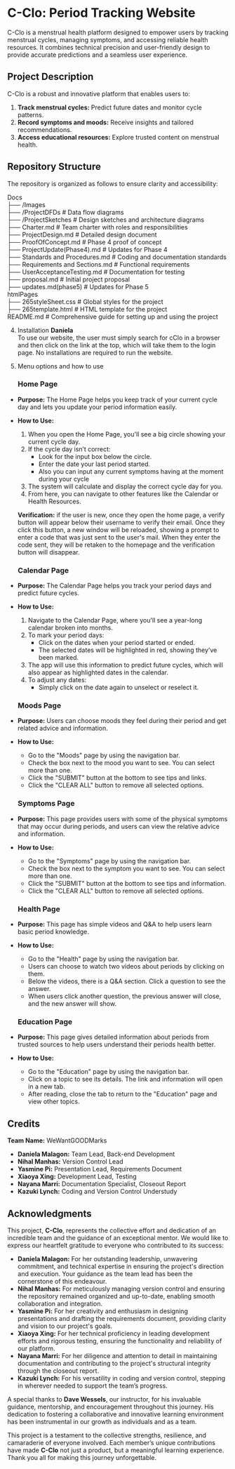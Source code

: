 # **C-Clo: Period Tracking Website**

C-Clo is a menstrual health platform designed to empower users by tracking menstrual cycles, managing symptoms, and accessing reliable health resources. It combines technical precision and user-friendly design to provide accurate predictions and a seamless user experience.

## **Project Description**

C-Clo is a robust and innovative platform that enables users to:

1. **Track menstrual cycles:** Predict future dates and monitor cycle patterns.  
2. **Record symptoms and moods:** Receive insights and tailored recommendations.  
3. **Access educational resources:** Explore trusted content on menstrual health.

## **Repository Structure**

The repository is organized as follows to ensure clarity and accessibility:

Docs  
  ├── /Images  
       ├── /ProjectDFDs          \# Data flow diagrams  
       ├── /ProjectSketches      \# Design sketches and architecture diagrams  
  ├── Charter.md             \# Team charter with roles and responsibilities  
  ├── ProjectDesign.md       \# Detailed design document  
  ├── ProofOfConcept.md         \# Phase 4 proof of concept  
  ├── ProjectUpdate(Phase4).md   \# Updates for Phase 4  
  ├── Standards and Procedures.md    \# Coding and documentation standards  
  ├── Requirements and Sections.md      \# Functional requirements  
  ├── UserAcceptanceTesting.md      \# Documentation for testing  
  ├── proposal.md                  \# Initial project proposal  
  ├── updates.md(phase5)          \# Updates for Phase 5  
htmlPages  
  ├── 265styleSheet.css      \# Global styles for the project  
  ├── 265template.html       \# HTML template for the project  
README.md                   \# Comprehensive guide for setting up and using the project

4. Installation **Daniela**  
   To use our website, the user must simply search for cClo in a browser and then click on the link at the top, which will take them to the login page. No installations are required to run the website.   
5. Menu options and how to use  
   

   ### **Home Page**

* **Purpose:** The Home Page helps you keep track of your current cycle day and lets you update your period information easily.  
* **How to Use:**  
  1. When you open the Home Page, you'll see a big circle showing your current cycle day.  
  2. If the cycle day isn’t correct:  
     * Look for the input box below the circle.  
     * Enter the date your last period started.  
     * Also you can input any current symptoms having at the moment during your cycle  
  3. The system will calculate and display the correct cycle day for you.  
  4. From here, you can navigate to other features like the Calendar or Health Resources.

  **Verification:** if the user is new, once they open the home page, a verify button will appear below their username to verify their email. Once they click this button, a new window will be reloaded, showing a prompt to enter a code that was just sent to the user's mail. When they enter the code sent, they will be retaken to the homepage and the verification button will disappear. 

  ### **Calendar Page**

* **Purpose:** The Calendar Page helps you track your period days and predict future cycles.  
* **How to Use:**  
  1. Navigate to the Calendar Page, where you'll see a year-long calendar broken into months.  
  2. To mark your period days:  
     * Click on the dates when your period started or ended.  
     * The selected dates will be highlighted in red, showing they’ve been marked.  
  3. The app will use this information to predict future cycles, which will also appear as highlighted dates in the calendar.  
  4. To adjust any dates:  
     * Simply click on the date again to unselect or reselect it.

  ### **Moods Page**

* **Purpose:** Users can choose moods they feel during their period and get related advice and information.  
* **How to Use:**   
  * Go to the "Moods" page by using the navigation bar.  
  * Check the box next to the mood you want to see. You can select more than one.  
  * Click the "SUBMIT" button at the bottom to see tips and links.  
  * Click the "CLEAR ALL" button to remove all selected options.

  ### **Symptoms Page**

* **Purpose:** This page provides users with some of the physical symptoms that may occur during periods, and users can view the relative advice and information.  
* **How to Use:**   
  * Go to the "Symptoms" page by using the navigation bar.  
  * Check the box next to the symptom you want to see. You can select more than one.  
  * Click the "SUBMIT" button at the bottom to see tips and information.  
  * Click the "CLEAR ALL" button to remove all selected options.

  ### **Health Page**

* **Purpose:** This page has simple videos and Q\&A to help users learn basic period knowledge.  
* **How to Use:**   
  * Go to the "Health" page by using the navigation bar.  
  * Users can choose to watch two videos about periods by clicking on them.  
  * Below the videos, there is a Q\&A section. Click a question to see the answer.  
  * When users click another question, the previous answer will close, and the new answer will show.

  ### **Education Page**

* **Purpose:** This page gives detailed information about periods from trusted sources to help users understand their periods health better.  
* **How to Use:**   
  * Go to the "Education" page by using the navigation bar.  
  * Click on a topic to see its details. The link and information will open in a new tab.  
  * After reading, close the tab to return to the "Education" page and view other topics.

			

## **Credits**

**Team Name:** WeWantGOODMarks

* **Daniela Malagon:** Team Lead, Back-end Development  
* **Nihal Manhas:** Version Control Lead  
* **Yasmine Pi:** Presentation Lead, Requirements Document  
* **Xiaoya Xing:** Development Lead, Testing  
* **Nayana Marri:** Documentation Specialist, Closeout Report  
* **Kazuki Lynch:** Coding and Version Control Understudy

## **Acknowledgments**

This project, **C-Clo**, represents the collective effort and dedication of an incredible team and the guidance of an exceptional mentor. We would like to express our heartfelt gratitude to everyone who contributed to its success:

* **Daniela Malagon:** For her outstanding leadership, unwavering commitment, and technical expertise in ensuring the project's direction and execution. Your guidance as the team lead has been the cornerstone of this endeavour.  
* **Nihal Manhas:** For meticulously managing version control and ensuring the repository remained organized and up-to-date, enabling smooth collaboration and integration.  
* **Yasmine Pi:** For her creativity and enthusiasm in designing presentations and drafting the requirements document, providing clarity and vision to our project's goals.  
* **Xiaoya Xing:** For her technical proficiency in leading development efforts and rigorous testing, ensuring the functionality and reliability of our platform.  
* **Nayana Marri:** For her diligence and attention to detail in maintaining documentation and contributing to the project's structural integrity through the closeout report.  
* **Kazuki Lynch:** For his versatility in coding and version control, stepping in wherever needed to support the team’s progress.

A special thanks to **Dave Wessels**, our instructor, for his invaluable guidance, mentorship, and encouragement throughout this journey. His dedication to fostering a collaborative and innovative learning environment has been instrumental in our growth as individuals and as a team.

This project is a testament to the collective strengths, resilience, and camaraderie of everyone involved. Each member’s unique contributions have made **C-Clo** not just a product, but a meaningful learning experience. Thank you all for making this journey unforgettable.

